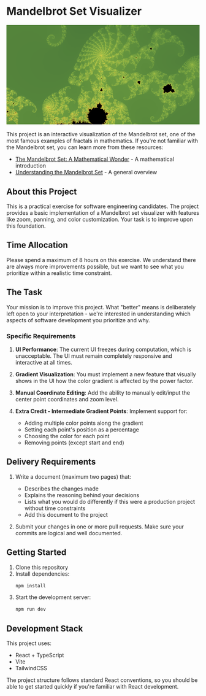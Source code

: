 # Mandelbrot Set Visualizer

![Mandelbrot Set](/public/fractal.png)

This project is an interactive visualization of the Mandelbrot set, one of the most famous examples of fractals in mathematics. If you're not familiar with the Mandelbrot set, you can learn more from these resources:

- [The Mandelbrot Set: A Mathematical Wonder](https://mathworld.wolfram.com/MandelbrotSet.html) - A mathematical introduction
- [Understanding the Mandelbrot Set](https://en.wikipedia.org/wiki/Mandelbrot_set) - A general overview

## About this Project

This is a practical exercise for software engineering candidates. The project provides a basic implementation of a Mandelbrot set visualizer with features like zoom, panning, and color customization. Your task is to improve upon this foundation.

## Time Allocation

Please spend a maximum of 8 hours on this exercise. We understand there are always more improvements possible, but we want to see what you prioritize within a realistic time constraint.

## The Task

Your mission is to improve this project. What "better" means is deliberately left open to your interpretation - we're interested in understanding which aspects of software development you prioritize and why.

### Specific Requirements

1. **UI Performance**: The current UI freezes during computation, which is unacceptable. The UI must remain completely responsive and interactive at all times.

2. **Gradient Visualization**: You must implement a new feature that visually shows in the UI how the color gradient is affected by the power factor.

3. **Manual Coordinate Editing**: Add the ability to manually edit/input the center point coordinates and zoom level.

4. **Extra Credit - Intermediate Gradient Points**: Implement support for:
   - Adding multiple color points along the gradient
   - Setting each point's position as a percentage
   - Choosing the color for each point
   - Removing points (except start and end)

## Delivery Requirements

1. Write a document (maximum two pages) that:

   - Describes the changes made
   - Explains the reasoning behind your decisions
   - Lists what you would do differently if this were a production project without time constraints
   - Add this document to the project

2. Submit your changes in one or more pull requests. Make sure your commits are logical and well documented.

## Getting Started

1. Clone this repository
2. Install dependencies:
   ```bash
   npm install
   ```
3. Start the development server:
   ```bash
   npm run dev
   ```

## Development Stack

This project uses:

- React + TypeScript
- Vite
- TailwindCSS

The project structure follows standard React conventions, so you should be able to get started quickly if you're familiar with React development.
